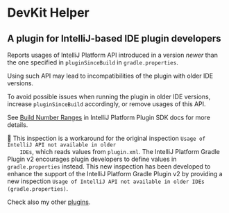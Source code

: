 # DevKit Helper

## A plugin for IntelliJ-based IDE plugin developers

<p>
    Reports usages of IntelliJ Platform API introduced in a version <em>newer</em> than the one specified in <code>pluginSinceBuild</code>
    in <code>gradle.properties</code>.
</p>
<p>
    Using such API may lead to incompatibilities of the plugin with older IDE versions.
</p>
<p>
    To avoid possible issues when running the plugin in older IDE versions, increase <code>pluginSinceBuild</code>
    accordingly,
    or remove usages of this API.
</p>
<p>
    See <a href="https://plugins.jetbrains.com/docs/intellij/build-number-ranges.html">Build Number Ranges</a> in
    IntelliJ Platform Plugin SDK docs for more details.
</p>
<p>
    📢 This inspection is a workaround for the original inspection <code>Usage of IntelliJ API not available in older
    IDEs</code>,
    which reads values from <code>plugin.xml</code>. The IntelliJ Platform Gradle Plugin v2 encourages plugin
    developers to define values in <code>gradle.properties</code> instead. This new inspection has been developed to
    enhance the support of the IntelliJ Platform Gradle Plugin v2 by providing a new inspection <code>Usage of IntelliJ API not available in older IDEs (gradle.properties)</code>.
</p>

Check also my other <a href="https://plugins.jetbrains.com/author/ed9cc7eb-74f5-46c1-b0df-67162fe1a1c5">plugins</a>.
